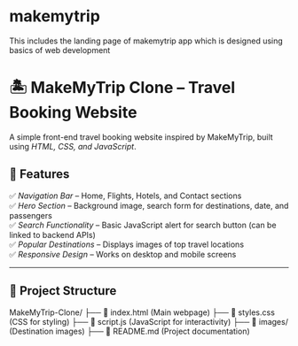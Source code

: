 # makemytrip
This includes the landing page of makemytrip app which is designed using basics of web development
# 🏝 MakeMyTrip Clone – Travel Booking Website  

A simple front-end travel booking website inspired by MakeMyTrip, built using *HTML, CSS, and JavaScript*.  

## 🌟 Features  
✅ *Navigation Bar* – Home, Flights, Hotels, and Contact sections  
✅ *Hero Section* – Background image, search form for destinations, date, and passengers  
✅ *Search Functionality* – Basic JavaScript alert for search button (can be linked to backend APIs)  
✅ *Popular Destinations* – Displays images of top travel locations  
✅ *Responsive Design* – Works on desktop and mobile screens  

---

## 📁 Project Structure
MakeMyTrip-Clone/
├── 📄 index.html (Main webpage)
├── 📄 styles.css (CSS for styling)
├── 📄 script.js (JavaScript for interactivity)
├── 📂 images/ (Destination images)
├── 📄 README.md (Project documentation)

